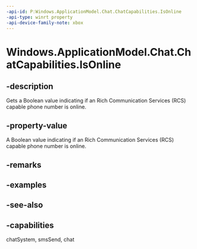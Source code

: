 ```yaml
---
-api-id: P:Windows.ApplicationModel.Chat.ChatCapabilities.IsOnline
-api-type: winrt property
-api-device-family-note: xbox
---
```


<!-- Property syntax
public bool IsOnline { get; }
-->

# Windows.ApplicationModel.Chat.ChatCapabilities.IsOnline

## -description
Gets a Boolean value indicating if an Rich Communication Services (RCS) capable phone number is online.

## -property-value
A Boolean value indicating if an Rich Communication Services (RCS) capable phone number is online.

## -remarks

## -examples

## -see-also

## -capabilities
chatSystem, smsSend, chat
